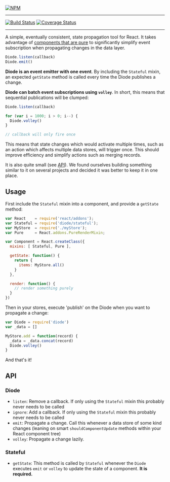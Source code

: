 [![NPM](https://nodei.co/npm/diode.png?compact=true)](https://npmjs.org/package/diode)

---

[![Build Status](https://travis-ci.org/vigetlabs/diode.png?branch=master)](https://travis-ci.org/vigetlabs/diode)
[![Coverage Status](https://coveralls.io/repos/vigetlabs/diode/badge.svg)](https://coveralls.io/r/vigetlabs/diode)

---

A simple, eventually consistent, state propagation tool for React. It
takes advantage of
[components that are pure](http://facebook.github.io/react/docs/pure-render-mixin.html)
to significantly simplify event subscription when propagating changes
in the data layer.

```javascript
Diode.listen(callback)
Diode.emit()
```

**Diode is an event emitter with one event**. By including the `Stateful`
mixin, an expected `getState` method is called every time the Diode
publishes a change.

**Diode can batch event subscriptions using `volley`**. In
short, this means that sequential publications will be clumped:

```javascript
Diode.listen(callback)

for (var i = 1000; i > 0; i--) {
  Diode.volley()
}

// callback will only fire once
```

This means that state changes which would activate multiple times,
such as an action which affects multiple data stores, will trigger
once. This should improve efficiency and simplify actions such as
merging records.

It is also quite small (see [API](#api)). We found ourselves building
something similar to it on several projects and decided it was better
to keep it in one place.

## Usage

First include the `Stateful` mixin into a component, and provide a
`getState` method:

```javascript
var React    = require('react/addons');
var Stateful = require('diode/stateful');
var MyStore  = require('./myStore');
var Pure     = React.addons.PureRenderMixin;

var Component = React.createClass({
  mixins: [ Stateful, Pure ],

  getState: function() {
    return {
      items: MyStore.all()
    }
  },

  render: function() {
    // render something purely
  }
})
```

Then in your stores, execute 'publish' on the Diode when you want to
propagate a change:

```javascript
var Diode = require('diode')
var _data = []

MyStore.add = function(record) {
  _data = _data.concat(record)
  Diode.volley()
}
```

And that's it!

## API

### Diode

- `listen`: Remove a callback. If only using the `Stateful` mixin
  this probably never needs to be called
- `ignore`: Add a callback. If only using the `Stateful` mixin
  this probably never needs to be called
- `emit`: Propagate a change. Call this whenever a data store of
  some kind changes (leaning on smart `shouldComponentUpdate` methods
  within your React component tree)
- `volley`: Propagate a change lazily.

### Stateful

- `getState`: This method is called by `Stateful` whenever the `Diode`
  executes `emit` or `volley` to update the state of a component. **It
  is required.**
